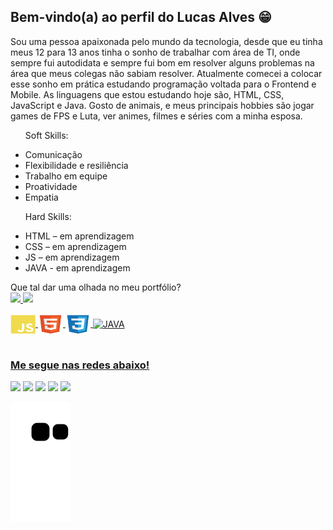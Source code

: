 ## Bem-vindo(a) ao perfil do Lucas Alves 😁

Sou uma pessoa apaixonada pelo mundo da tecnologia, desde que eu tinha meus 12 para 13 anos tinha o sonho de trabalhar com área de TI, onde sempre fui autodidata e sempre fui bom em resolver alguns problemas na área que meus colegas não sabiam resolver. Atualmente comecei a colocar esse sonho em prática estudando programação voltada para o Frontend e Mobile. As linguagens que estou estudando hoje são, HTML, CSS, JavaScript e Java. Gosto de animais, e meus principais hobbies são jogar games de FPS e Luta, ver animes, filmes e séries com a minha esposa.

<p><ul>Soft Skills:</p>
<li>	Comunicação</li>
<li>	Flexibilidade e resiliência</li>
<li>	Trabalho em equipe</li>
<li>	Proatividade</li>
<li>	Empatia</li></ul>

<p><ul> Hard Skills:</p>

<li>	HTML – em aprendizagem</li>
<li>	CSS – em aprendizagem</li>
<li>	JS – em aprendizagem</li>
<li>	JAVA - em aprendizagem</li>
</ul>
Que tal dar uma olhada no meu portfólio?



 <div>
   <a href="https://github.com/Lucas-DSA">
   <img height="180em" src="https://github-readme-stats.vercel.app/api?username=Lucas-DSA&show_icons=true&theme=radical&include_all_commits=true&count_private=true"/>
   <img height="180em" src="https://github-readme-stats.vercel.app/api/top-langs/?username=Lucas-DSA&layout=compact&langs_count=6&theme=radical"/>

</div>
<div style="display: inline_block"><br>
  <img align="center" alt="Js" height="30" width="40" src="https://raw.githubusercontent.com/devicons/devicon/master/icons/javascript/javascript-plain.svg">
  <img align="center" alt="HTML" height="30" width="40" src="https://raw.githubusercontent.com/devicons/devicon/master/icons/html5/html5-original.svg">
  <img align="center" alt="CSS" height="30" width="40" src="https://raw.githubusercontent.com/devicons/devicon/master/icons/css3/css3-original.svg">
  <img align="center" alt="JAVA" height="30" width="40" src="https://cdn.jsdelivr.net/gh/devicons/devicon/icons/java/java-original.svg" />
         
</div>
 
 <br>
 
  ### Me segue nas redes abaixo!
 
<div> 
  <a href="" target="_blank"><img src="https://img.shields.io/badge/YouTube-FF0000?style=for-the-badge&logo=youtube&logoColor=white" target="_blank"></a>
  <a href="https://www.instagram.com/lucas_alvespdq/" target="_blank"><img src="https://img.shields.io/badge/-Instagram-%23E4405F?style=for-the-badge&logo=instagram&logoColor=white" target="_blank"></a>
  <a href="" target="_blank"><img src="https://img.shields.io/badge/Discord-7289DA?style=for-the-badge&logo=discord&logoColor=white" target="_blank"></a> 
  <a href = "mailto:lucasalvespdq@hotmail.com"><img src="https://img.shields.io/badge/-Gmail-%23333?style=for-the-badge&logo=gmail&logoColor=white" target="_blank"></a>
  <a href="https://www.linkedin.com/in/lucas-da-silva-alves-8a6739189/" target="_blank"><img src="https://img.shields.io/badge/-LinkedIn-%230077B5?style=for-the-badge&logo=linkedin&logoColor=white" target="_blank"></a> 
 
  ![Snake animation](https://github.com/Lucas-DSA/Lucas-DSA/blob/output/github-contribution-grid-snake.svg)

</div>
